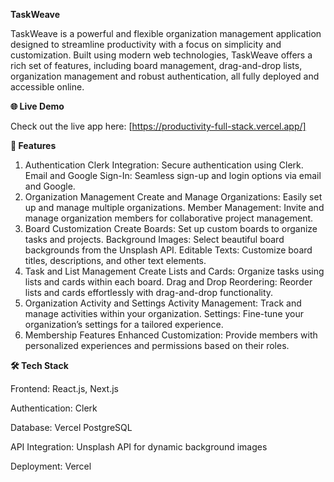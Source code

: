 **TaskWeave**

TaskWeave is a powerful and flexible organization management application designed to streamline productivity with a focus on simplicity and customization. Built using modern web technologies, TaskWeave offers a rich set of features, including board management, drag-and-drop lists, organization management and robust authentication, all fully deployed and accessible online.

**🌐 Live Demo**

Check out the live app here: [https://productivity-full-stack.vercel.app/]

**🚀 Features**

1. Authentication
Clerk Integration: Secure authentication using Clerk.
Email and Google Sign-In: Seamless sign-up and login options via email and Google.
2. Organization Management
Create and Manage Organizations: Easily set up and manage multiple organizations.
Member Management: Invite and manage organization members for collaborative project management.
3. Board Customization
Create Boards: Set up custom boards to organize tasks and projects.
Background Images: Select beautiful board backgrounds from the Unsplash API.
Editable Texts: Customize board titles, descriptions, and other text elements.
4. Task and List Management
Create Lists and Cards: Organize tasks using lists and cards within each board.
Drag and Drop Reordering: Reorder lists and cards effortlessly with drag-and-drop functionality.
5. Organization Activity and Settings
Activity Management: Track and manage activities within your organization.
Settings: Fine-tune your organization’s settings for a tailored experience.
6. Membership Features
Enhanced Customization: Provide members with personalized experiences and permissions based on their roles.

**🛠️ Tech Stack**

Frontend: React.js, Next.js

Authentication: Clerk

Database: Vercel PostgreSQL

API Integration: Unsplash API for dynamic background images

Deployment: Vercel

